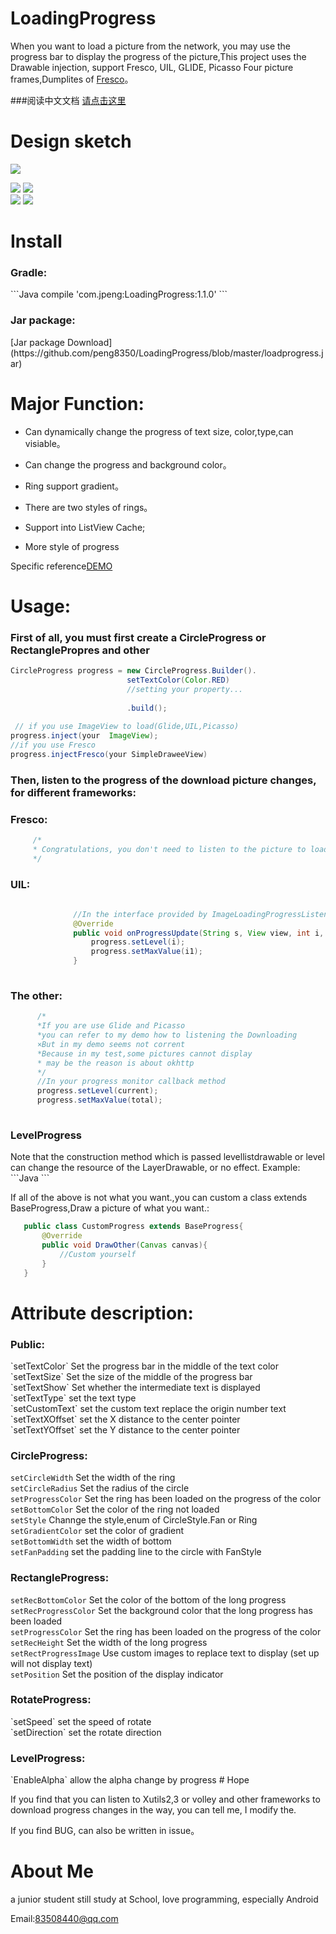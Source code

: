 # LoadingProgress
 When you want to load a picture from the network, you may use the progress bar to display the progress of the picture,This project uses the Drawable injection, support Fresco, UIL, GLIDE, Picasso
Four picture frames,Dumplites of [Fresco](https://github.com/facebook/fresco)。<br>

###阅读中文文档 [请点击这里](https://github.com/peng8350/LoadingProgress/blob/master/README_CN.md)
# Design sketch
  ![](https://github.com/peng8350/LoadingProgress/blob/master/art/view.gif)
  
   ![](https://github.com/peng8350/LoadingProgress/blob/master/art/1.gif)
    ![](https://github.com/peng8350/LoadingProgress/blob/master/art/2.gif) <br> 
      ![](https://github.com/peng8350/LoadingProgress/blob/master/art/3.gif)
       ![](https://github.com/peng8350/LoadingProgress/blob/master/art/4.gif) <br> 

# Install
   <h3>Gradle:</h3>
  ```Java
    compile 'com.jpeng:LoadingProgress:1.1.0'
  ```
   <h3>Jar package:</h3>
   [Jar package Download](https://github.com/peng8350/LoadingProgress/blob/master/loadprogress.jar)

# Major Function:
  - Can dynamically change the progress of text size, color,type,can visiable。
  
  - Can change the progress and background color。
  
  - Ring support gradient。
  
  - There are two styles of rings。
  
  - Support into ListView Cache;
  
  - More style of progress
  
  Specific reference[DEMO](https://github.com/peng8350/LoadingProgress/tree/master/Demo)
  
# Usage:

  <h3>First of all, you must first create a CircleProgress or RectanglePropres and other </h3>
    
  ```Java
  CircleProgress progress = new CircleProgress.Builder().
                            setTextColor(Color.RED)
                            //setting your property...
                            
                            .build();
   
   // if you use ImageView to load(Glide,UIL,Picasso)
  progress.inject(your  ImageView);
  //if you use Fresco
  progress.injectFresco(your SimpleDraweeView)
  ```

  <h3>Then, listen to the progress of the download picture changes, for different frameworks:</h3>
  
  <h3> Fresco: </h3>
  
  ```Java
       /*
       * Congratulations, you don't need to listen to the picture to load the progress of change
       */
  ```

  <h3> UIL: </h3>
  
  ```Java
               
                //In the interface provided by ImageLoadingProgressListener UIL inside:
				@Override
				public void onProgressUpdate(String s, View view, int i, int i1) {
					progress.setLevel(i);
                    progress.setMaxValue(i1);
				}
       
  ```
  
  <h3> The other: </h3>
  
  ```Java
        /*
        *If you are use Glide and Picasso 
        *you can refer to my demo how to listening the Downloading
        ×But in my demo seems not corrent
        *Because in my test,some pictures cannot display
        * may be the reason is about okhttp
        */
        //In your progress monitor callback method
        progress.setLevel(current);
        progress.setMaxValue(total);
       
  ```
  <h3> LevelProgress </h3>
   Note that the construction method which is passed levellistdrawable or level can change the resource of the LayerDrawable, or no effect.
    Example:
   ```Java
    <?xml version="1.0" encoding="utf-8"?>
    <layer-list xmlns:android="http://schemas.android.com/apk/res/android">
        <item
            android:id="@android:id/background"
            android:drawable="@mipmap/battery_full"/>
        <item android:id="@android:id/progress">
            <clip
                android:drawable="@mipmap/battery_none"
                android:gravity="bottom"
                android:clipOrientation="vertical"/>
        </item>
    </layer-list>
   ```
    
   If all of the above is not what you want.,you can custom a class extends BaseProgress,Draw a picture of what you want.:
   ```Java
      public class CustomProgress extends BaseProgress{
          @Override
          public void DrawOther(Canvas canvas){
              //Custom yourself
          }
      }
   ```
 
# Attribute description:

 <h3> Public: </h3>
  `setTextColor` Set the progress bar in the middle of the text color<br>
  `setTextSize`  Set the size of the middle of the progress bar<br>
  `setTextShow`  Set whether the intermediate text is displayed<br>
  `setTextType`  set the text type<br>
  `setCustomText`   set the custom text replace the origin number text<br>
  `setTextXOffset`  set the X distance to the center pointer<br>
  `setTextYOffset`  set the Y distance to the center pointer
     
  <h3>CircleProgress:</h3>
   
  `setCircleWidth`   Set the width of the ring<br>
  `setCircleRadius`  Set the radius of the circle<br>
  `setProgressColor` Set the ring has been loaded on the progress of the color<br>
  `setBottomColor`   Set the color of the ring not loaded<br>
  `setStyle`         Channge the style,enum of CircleStyle.Fan or Ring<br>
  `setGradientColor` set the color of gradient<br>
  `setBottomWidth`  set the width of bottom<br>
  `setFanPadding`   set the padding line to the circle with FanStyle 
   
  <h3>RectangleProgress:</h3>
   
  `setRecBottomColor`   Set the color of the bottom of the long progress<br>
  `setRecProgressColor`  Set the background color that the long progress has been loaded<br>
  `setProgressColor` Set the ring has been loaded on the progress of the color<br>
  `setRecHeight`   Set the width of the long progress<br>
  `setRectProgressImage`  Use custom images to replace text to display (set up will not display text)<br>
  `setPosition` Set the position of the display indicator
   
   <h3>RotateProgress:</h3>
    `setSpeed`   set the speed of rotate<br>
    `setDirection` set the rotate direction
    
   <h3>LevelProgress:</h3>
   `EnableAlpha` allow the alpha change by progress
# Hope
  
  If you find that you can listen to Xutils2,3 or volley and other frameworks to download progress changes in the way, you can tell me, I modify the.
  
  If you find BUG, can also be written in issue。
  
# About Me

  a junior student still study at School, love programming, especially Android
  
  Email:83508440@qq.com

  

